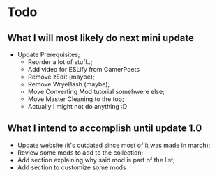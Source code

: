 
# Todo

## What I will most likely do next mini update
- Update Prerequisites;
    - Reorder a lot of stuff..;
    - Add video for ESLify from GamerPoets
    - Remove zEdit (maybe);
    - Remove WryeBash (maybe);
    - Move Converting Mod tutorial somehwere else;
    - Move Master Cleaning to the top;
    - Actually I might not do anything :D


## What I intend to accomplish until update 1.0

- Update website (it's outdated since most of it was made in march);
- Review some mods to add to the collection;
- Add section explaining why said mod is part of the list;
- Add section to customize some mods
